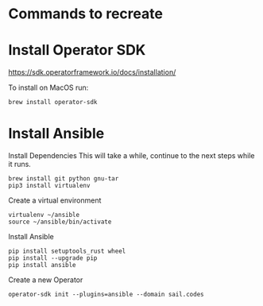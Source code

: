 # Commands to recreate

# Install Operator SDK
https://sdk.operatorframework.io/docs/installation/

To install on MacOS run:
```
brew install operator-sdk
```

# Install Ansible

Install Dependencies
This will take a while, continue to the next steps while it runs. 
```
brew install git python gnu-tar
pip3 install virtualenv
```

Create a virtual environment
```
virtualenv ~/ansible
source ~/ansible/bin/activate
```

Install Ansible
```
pip install setuptools_rust wheel
pip install --upgrade pip
pip install ansible
```

Create a new Operator
```
operator-sdk init --plugins=ansible --domain sail.codes